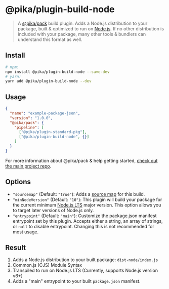 # @pika/plugin-build-node

> A [@pika/pack](https://github.com/pikapkg/pack) build plugin.
> Adds a Node.js distribution to your package, built & optimized to run on [Node.js](https://nodejs.org/). If no other distribution is included with your package, many other tools & bundlers can understand this format as well.


## Install

```sh
# npm:
npm install @pika/plugin-build-node --save-dev
# yarn:
yarn add @pika/plugin-build-node --dev
```


## Usage

```json
{
  "name": "example-package-json",
  "version": "1.0.0",
  "@pika/pack": {
    "pipeline": [
      ["@pika/plugin-standard-pkg"],
      ["@pika/plugin-build-node", {}]
    ]
  }
}
```

For more information about @pika/pack & help getting started, [check out the main project repo](https://github.com/pikapkg/pack).


## Options

- `"sourcemap"` (Default: `"true"`): Adds a [source map](https://www.html5rocks.com/en/tutorials/developertools/sourcemaps/) for this build.
- `"minNodeVersion"` (Default: `"10"`): This plugin will build your package for the current minimum [Node.js LTS](https://github.com/nodejs/Release) major version. This option allows you to target later versions of Node.js only.
- `"entrypoint"` (Default: `"main"`): Customize the package.json manifest entrypoint set by this plugin. Accepts either a string, an array of strings, or `null` to disable entrypoint. Changing this is not recommended for most usage.


## Result

1. Adds a Node.js distribution to your built package: `dist-node/index.js`
  1. Common.js (CJS) Module Syntax
  1. Transpiled to run on Node.js LTS (Currently, supports Node.js version v6+)
1. Adds a "main" entrypoint to your built `package.json` manifest.
